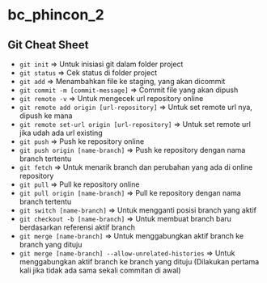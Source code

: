 # bc_phincon_2

## Git Cheat Sheet
-   `git init` => Untuk inisiasi git dalam folder project
-   `git status` => Cek status di folder project
-   `git add` => Menambahkan file ke staging, yang akan dicommit
-   `git commit -m [commit-message]` => Commit file yang akan dipush
-   `git remote -v` => Untuk mengecek url repository online
-   `git remote add origin [url-repository]` => Untuk set remote url nya, dipush ke mana
-   `git remote set-url origin [url-repository]` => Untuk set remote url jika udah ada url existing
-   `git push` => Push ke repository online
-   `git push origin [name-branch]` => Push ke repository dengan nama branch tertentu
-   `git fetch` => Untuk menarik branch dan perubahan yang ada di online repository
-   `git pull` => Pull ke repository online
-   `git pull origin [name-branch]` => Pull ke repository dengan nama branch tertentu
-   `git switch [name-branch]` => Untuk mengganti posisi branch yang aktif
-   `git checkout -b [name-branch]` => Untuk membuat branch baru berdasarkan referensi aktif branch
-   `git merge [name-branch]` => Untuk menggabungkan aktif branch ke branch yang dituju
-   `git merge [name-branch] --allow-unrelated-histories` => Untuk menggabungkan aktif branch ke branch yang dituju (Dilakukan pertama kali jika tidak ada sama sekali commitan di awal)
